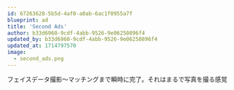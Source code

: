 ```yaml
---
id: 67263628-5b5d-4af0-a0ab-6ac1f0955a7f
blueprint: ad
title: 'Second Ads'
author: b33d6960-9cdf-4abb-9526-9e06250896f4
updated_by: b33d6960-9cdf-4abb-9526-9e06250896f4
updated_at: 1714797570
image:
  - second_ads.png
---
```

フェイスデータ撮影〜マッチングまで瞬時に完了。それはまるで写真を撮る感覚